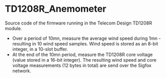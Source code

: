 # TD1208R_Anemometer
Source code of the firmware running in the Telecom Design TD1208R module. 
- Over a period of 10mn, measure the average wind speed during 1mn - resulting in 10 wind speed samples. Wind speed is stored as an 8-bit integer, in a 10-slot buffer.
- At the end of the 10mn period, measure the TD1208R core voltage (value stored in a 16-bit integer). The resulting wind speed and core voltage measurements (12 bytes in total) are send over the Sigfox network.
